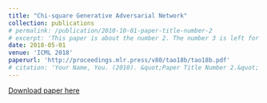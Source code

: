```yaml
---
title: "Chi-square Generative Adversarial Network"
collection: publications
# permalink: /publication/2010-10-01-paper-title-number-2
# excerpt: 'This paper is about the number 2. The number 3 is left for future work.'
date: 2018-05-01
venue: 'ICML 2018'
paperurl: 'http://proceedings.mlr.press/v80/tao18b/tao18b.pdf'
# citation: 'Your Name, You. (2010). &quot;Paper Title Number 2.&quot; <i>Journal 1</i>. 1(2).'
---
```



[Download paper here](http://proceedings.mlr.press/v80/tao18b/tao18b.pdf)

